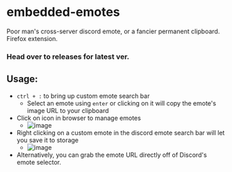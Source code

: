 # embedded-emotes
Poor man's cross-server discord emote, or a fancier permanent clipboard. Firefox extension.


### Head over to releases for latest ver.

## Usage:

- `ctrl + :` to bring up custom emote search bar
  - Select an emote using `enter` or clicking on it will copy the emote's image URL to your clipboard
- Click on icon in browser to manage emotes
  - ![image](https://user-images.githubusercontent.com/77039964/176062649-39495a1c-a297-469c-9260-fa1ea1ad950b.png)
- Right clicking on a custom emote in the discord emote search bar will let you save it to storage
  - ![image](https://user-images.githubusercontent.com/77039964/176062913-11e182a2-12c6-4e14-95d9-ddd6d5c14875.png)
- Alternatively, you can grab the emote URL directly off of Discord's emote selector.
